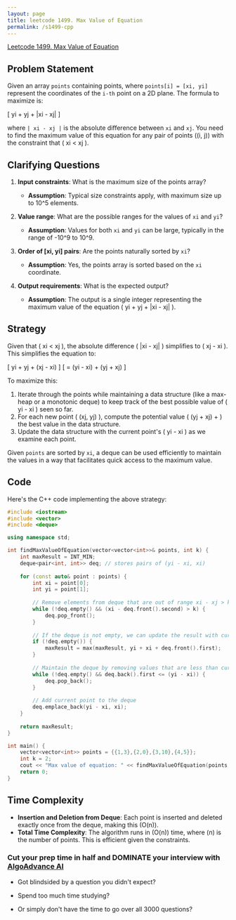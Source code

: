 ```yaml
---
layout: page
title: leetcode 1499. Max Value of Equation
permalink: /s1499-cpp
---
```

[Leetcode 1499. Max Value of Equation](https://algoadvance.github.io/algoadvance/l1499)
## Problem Statement

Given an array `points` containing points, where `points[i] = [xi, yi]` represent the coordinates of the `i-th` point on a 2D plane. The formula to maximize is:

\[ yi + yj + |xi - xj| \]

where `| xi - xj |` is the absolute difference between `xi` and `xj`. You need to find the maximum value of this equation for any pair of points \((i, j)\) with the constraint that \( xi < xj \).

## Clarifying Questions

1. **Input constraints**: What is the maximum size of the points array?
   - **Assumption**: Typical size constraints apply, with maximum size up to 10^5 elements.

2. **Value range**: What are the possible ranges for the values of `xi` and `yi`?
   - **Assumption**: Values for both `xi` and `yi` can be large, typically in the range of -10^9 to 10^9.

3. **Order of [xi, yi] pairs**: Are the points naturally sorted by `xi`?
   - **Assumption**: Yes, the points array is sorted based on the `xi` coordinate.

4. **Output requirements**: What is the expected output?
   - **Assumption**: The output is a single integer representing the maximum value of the equation \( yi + yj + |xi - xj| \).

## Strategy

Given that \( xi < xj \), the absolute difference \( |xi - xj| \) simplifies to \( xj - xi \). This simplifies the equation to:

\[ yi + yj + (xj - xi) \]
\[ = (yi - xi) + (yj + xj) \]

To maximize this:
1. Iterate through the points while maintaining a data structure (like a max-heap or a monotonic deque) to keep track of the best possible value of \( yi - xi \) seen so far.
2. For each new point \( (xj, yj) \), compute the potential value \( (yj + xj) + \) the best value in the data structure.
3. Update the data structure with the current point's \( yi - xi \) as we examine each point.

Given `points` are sorted by `xi`, a deque can be used efficiently to maintain the values in a way that facilitates quick access to the maximum value.

## Code

Here's the C++ code implementing the above strategy:

```cpp
#include <iostream>
#include <vector>
#include <deque>

using namespace std;

int findMaxValueOfEquation(vector<vector<int>>& points, int k) {
    int maxResult = INT_MIN;
    deque<pair<int, int>> deq; // stores pairs of (yi - xi, xi)
    
    for (const auto& point : points) {
        int xi = point[0];
        int yi = point[1];
        
        // Remove elements from deque that are out of range xi - xj > k
        while (!deq.empty() && (xi - deq.front().second) > k) {
            deq.pop_front();
        }
        
        // If the deque is not empty, we can update the result with current (xi, yi)
        if (!deq.empty()) {
            maxResult = max(maxResult, yi + xi + deq.front().first);
        }
        
        // Maintain the deque by removing values that are less than current (yi - xi)
        while (!deq.empty() && deq.back().first <= (yi - xi)) {
            deq.pop_back();
        }
        
        // Add current point to the deque
        deq.emplace_back(yi - xi, xi);
    }
    
    return maxResult;
}

int main() {
    vector<vector<int>> points = {{1,3},{2,0},{3,10},{4,5}};
    int k = 2;
    cout << "Max value of equation: " << findMaxValueOfEquation(points, k) << endl;
    return 0;
}
```

## Time Complexity

- **Insertion and Deletion from Deque**: Each point is inserted and deleted exactly once from the deque, making this \(O(n)\).
- **Total Time Complexity**: The algorithm runs in \(O(n)\) time, where \(n\) is the number of points. This is efficient given the constraints.


### Cut your prep time in half and DOMINATE your interview with [AlgoAdvance AI](https://algoAdvance.com)

- Got blindsided by a question you didn't expect?

- Spend too much time studying?

- Or simply don't have the time to go over all 3000 questions?

